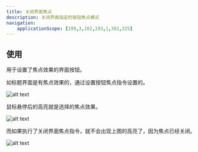```yaml
---
title: 关闭界面焦点
description: 关闭界面指定的按钮焦点模式
navigation:
    applicationScope: [199,3,182,193,1,302,325]
---
```


## 使用

用于设置了焦点效果的界面按钮。

如标题界面是有焦点效果的，通过设置按钮焦点指令设置的。

![alt text](https://cdn.gcw.wiki/gcw/image/zh_hans/commands/interface/closeinterfacefocus/image.png)

鼠标悬停后的高亮就是选择的焦点效果。

![alt text](https://cdn.gcw.wiki/gcw/image/zh_hans/commands/interface/closeinterfacefocus/image-1.png)

而如果执行了关闭界面焦点指令，就不会出现上图的高亮了，因为焦点已经关闭。

![alt text](https://cdn.gcw.wiki/gcw/image/zh_hans/commands/interface/closeinterfacefocus/image-2.png)
